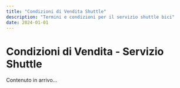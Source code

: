 ```yaml
---
title: "Condizioni di Vendita Shuttle"
description: "Termini e condizioni per il servizio shuttle bici"
date: 2024-01-01
---
```


# Condizioni di Vendita - Servizio Shuttle

Contenuto in arrivo...
